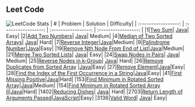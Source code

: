 ## Leet Code
![LeetCode Stats](https://leetcard.jacoblin.cool/leveau10?theme=dark&font=Fira%20Mono)
| # | Problem | Solution | Difficulty| 
| :-----------------: | :-----------------: | :-----------------: | :-----------------: | 
|1|[Two Sum](https://leetcode.com/problems/two-sum/)| [Java](leetcode/1_TwoSum.java)| Easy|
|2|[Add Two Numbers](https://leetcode.com/problems/add-two-numbers/)| [Java](leetcode/2_AddTwoNumbers.java)| Medium|
|4|[Median of Two Sorted Arrays](https://leetcode.com/problems/median-of-two-sorted-arrays/)| [Java](leetcode/4_MedianTwoSortedArrays.java)| Hard|
|7|[Reverse Integer](https://leetcode.com/problems/reverse-integer/)|[Java](leetcode/7_ReverseInteger.java)|Medium|
|9|[Palindrome Number](https://leetcode.com/problems/palindrome-number/)|[Java](leetcode/9_PalindromeNumber.java)|Easy|
|19|[Remove Nth Node From End of List](https://leetcode.com/problems/remove-nth-node-from-end-of-list/)|[Java](leetcode/19_RemoveNthNodeFromEnd.java)|Medium|
|21|[Merge Two Sorted Lists](https://leetcode.com/problems/merge-two-sorted-lists/)| [Java](leetcode/21_MergeTwoSortedLists.java)| Easy|
|24|[Swap Nodes in Pairs](https://leetcode.com/problems/swap-nodes-in-pairs/)| [Java](leetcode/24_SwapNodesInPairs.java)| Medium|
|25|[Reverse Nodes in k-Group](https://leetcode.com/problems/reverse-nodes-in-k-group/)| [Java](leetcode/25_ReverseNodesInKgroup.java)| Hard|
|26|[Remove Duplicates from Sorted Array](https://leetcode.com/problems/remove-duplicates-from-sorted-array/) |[Java](leetcode/26_RemoveDuplicates.java)|Easy|
|27|[Remove Element](https://leetcode.com/problems/remove-element/)|[Java](leetcode/27_RemoveElement.java)|Easy|
|28|[Find the Index of the First Occurrence in a String](https://leetcode.com/problems/find-the-index-of-the-first-occurrence-in-a-string/)|[Java](leetcode/28_FirstIndexFisrtOccur.java)|Easy|
|41|[First Missing Positive](https://leetcode.com/problems/first-missing-positive/)|[Java](leetcode/41_FirstMissingPositive.java)|Hard|
|153|[Find Minimum in Rotated Sorted Array](https://leetcode.com/problems/find-minimum-in-rotated-sorted-array/)|[Java](leetcode/153_FindMinRotatedSortedArray.java)|Medium|
|154|[Find Minimum in Rotated Sorted Array II](https://leetcode.com/problems/find-minimum-in-rotated-sorted-array-ii/)|[Java](leetcode/154_FindMinRotatedSortedArrayII.java)|Hard|
|1402|[Reducing Dishes](https://leetcode.com/problems/reducing-dishes/)| [Java](leetcode/1402_ReducingDishes.java)| Hard|
|2703|[Return Length of Arguments Passed](https://leetcode.com/problems/return-length-of-arguments-passed/)|[JavaScript](leetcode/2703_ReturnLengthArgs.js)|Easy|
|3136|[Valid Word](https://leetcode.com/problems/valid-word/)| [Java](leetcode/3136_ValidWord.java)| Easy|